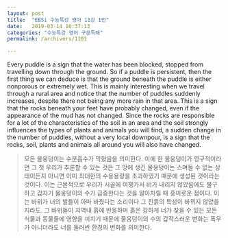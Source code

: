 ```yaml
---
layout: post
title:  "EBSi 수능특강 영어 11강 1번"
date:   2019-03-14 10:37:13
categories: "수능특강 영어 구문독해"
permalink: /archivers/1101

---
```

Every puddle is a sign that the water has been blocked, stopped from travelling down through the ground. So if a puddle is persistent, then the first thing we can deduce is that the ground beneath the puddle is either nonporous or extremely wet. This is mainly interesting when we travel through a rural area and notice that the number of puddles suddenly increases, despite there not being any more rain in that area. This is a sign that the rocks beneath your feet have probably changed, even if the appearance of the mud has not changed. Since the rocks are responsible for a lot of the characteristics of the soil in an area and the soil strongly influences the types of plants and animals you will find, a sudden change in the number of puddles, without a very local downpour, is a sign that the rocks, soil, plants and animals all around you will also have changed.

<!--more-->

> 모든 물웅덩이는 수분흡수가 막혔음을 의미한다. 이에 한 물웅덩이가 영구적이라면 그 첫 우리가 추론할 수 있는 것은 그 땅에 생긴 물웅덩이는 스며들 수 없는 상태이든지 아니면 이미 최대한의 수용용량을 초과하였기 때문에 생성된 것이라는 것이다. 이는 근본적으로 우리가 시골에 여행가서 비가 내리지 않았음에도 불구하고 갑자기 물웅덩이의 수가 급증한다는 것을 알아차릴 때 흥미로운 점이다. 이는 바위가 너의 발들이 아마 바꿨다는 소리이다 그 진흙의 특성이 바뀌지 않았을 지라도. 그 바위들이 지역내 흙에 반응하며 흙은 강하게 너가 찾을 수 있는 모든 식물과 동물들에 영향을 끼치기 때문에 물웅덩이의 수의 갑작스러운 변화는 폭우가 아니더라도 너를 둘러싼 환경의 변화를 의미한다.

